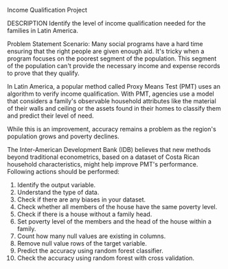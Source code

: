 Income Qualification
Project 

DESCRIPTION
Identify the level of income qualification needed for the families in Latin America.

Problem Statement Scenario: 
Many social programs have a hard time ensuring that the right people are given enough aid. It's 
tricky when a program focuses on the poorest segment of the population. This segment of the 
population can't provide the necessary income and expense records to prove that they qualify.

In Latin America, a popular method called Proxy Means Test (PMT) uses an algorithm to verify 
income qualification. With PMT, agencies use a model that considers a family's observable 
household attributes like the material of their walls and ceiling or the assets found in their homes to
classify them and predict their level of need.

While this is an improvement, accuracy remains a problem as the region's population grows and 
poverty declines.

The Inter-American Development Bank (IDB) believes that new methods beyond traditional 
econometrics, based on a dataset of Costa Rican household characteristics, might help improve 
PMT's performance.
Following actions should be performed:
1. Identify the output variable.
2. Understand the type of data.
3. Check if there are any biases in your dataset.
4. Check whether all members of the house have the same poverty level.
5. Check if there is a house without a family head.
6. Set poverty level of the members and the head of the house within a family.
7. Count how many null values are existing in columns.
8. Remove null value rows of the target variable.
9. Predict the accuracy using random forest classifier.
10. Check the accuracy using random forest with cross validation.
